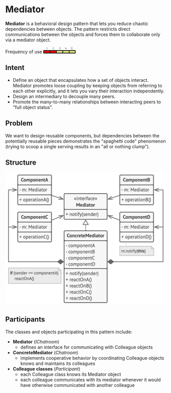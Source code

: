 # Mediator

**Mediator** is a behavioral design pattern that lets you reduce chaotic dependencies between objects. The pattern restricts direct communications between the objects and forces them to collaborate only via a mediator object.

Frequency of use ![medium-low](./img/use_medium_low.gif)

## Intent
* Define an object that encapsulates how a set of objects interact. Mediator promotes loose coupling by keeping objects from referring to each other explicitly, and it lets you vary their interaction independently.
* Design an intermediary to decouple many peers.
* Promote the many-to-many relationships between interacting peers to "full object status".

## Problem
We want to design reusable components, but dependencies between the potentially reusable pieces demonstrates the "spaghetti code" phenomenon (trying to scoop a single serving results in an "all or nothing clump").

## Structure
![structure](./img/structure.png)

## Participants
The classes and objects participating in this pattern include:

* **Mediator** (*IChatroom*)
  * defines an interface for communicating with Colleague objects
* **ConcreteMediator** (*Chatroom*)
  * implements cooperative behavior by coordinating Colleague objects
knows and maintains its colleagues
* **Colleague classes** (*Participant*)
  * each Colleague class knows its Mediator object
  * each colleague communicates with its mediator whenever it would have otherwise communicated with another colleague